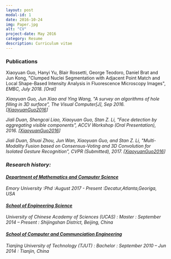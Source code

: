 ```yaml
---
layout: post
modal-id: 1
date: 2016-10-24
img: Paper.jpg
alt: "CV"
project-date: May 2016
category: Resume
description: Curriculum vitae
---
```


### Publications

Xiaoyuan Guo, Hanyi Yu, Blair Rossetti, George Teodoro, Daniel Brat and Jun Kong, "Clumped Nuclei Segmentation with Adjacent Point Match and Local Shape-Based Intensity Analysis in Fluorescence Microscopy Images",<i> EMBC, July 2018. [Oral] <i>

Xiaoyuan Guo, Jun Xiao and  Ying Wang, "A survey on algorithms of hole filling  in 3D surface", <i>The Visual Computer[J]</i>, Sep 2016. [<a href="A Survey on Algorithms of Hole Filling in 3D Surface Reconstruction.pdf">XiaoyuanGuo2016</a>]

Jiali Duan, Shengcai Liao, Xiaoyuan Guo, Stan Z. Li, "Face detection by aggregating visible components", <i>ACCV Workshop (Oral Presentation)</i>, 2016. [<a href="accv2016finalpaper.pdf">XiaoyuanGuo2016</a>]

Jiali Duan, Shuai Zhou, Jun Wan, Xiaoyuan Guo, and Stan Z. Li, "Multi-Modality Fusion based on Consensus-Voting and 3D Convolution for Isolated Gesture Recognition", <i>CVPR (Submitted)</i>, 2017. [<a href="https://arxiv.org/pdf/1611.06689v1.pdf">XiaoyuanGuo2016</a>]

### Research history:


#### <a href="http://www.mathcs.emory.edu/site/home/" target="_blank">Department of Mathematics and Computer Science</a>
Emory University
:Phd
:August 2017 - Present
:Decatur,Atlanta,Georiga, USA


#### <a href="http://ceit.ucas.ac.cn/" target="_blank">School of Engineering Science</a>
 University of Chinese Academy of Sciences (UCAS)
: Master
: September 2014 – Present
: Shijingshan District, Beijing, China



#### <a href="http://cs.tjut.edu.cn/" target="_blank">School of Computer and Communciation Engineering</a>
Tianjing University of Technology (TJUT)
: Bachelor
: September 2010 – Jun 2014
: Tianjin, China


